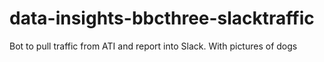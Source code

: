 # data-insights-bbcthree-slacktraffic
Bot to pull traffic from ATI and report into Slack. With pictures of dogs
